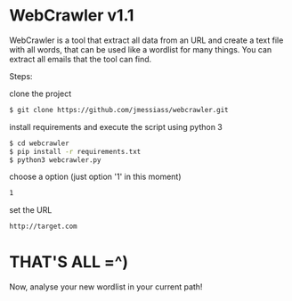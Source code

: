 # WebCrawler v1.1

WebCrawler is a tool that extract all data from an URL and create a text file with all words, that can be used like a wordlist for many things. You can extract all emails that the tool can find.


Steps:


clone the project

```sh
$ git clone https://github.com/jmessiass/webcrawler.git
```
install requirements and execute the script using python 3
```sh
$ cd webcrawler
$ pip install -r requirements.txt
$ python3 webcrawler.py
```
choose a option (just option '1' in this moment)

```sh
1
```
set the URL

```sh
http://target.com
```

# THAT'S ALL =^)

Now, analyse your new wordlist in your current path!
